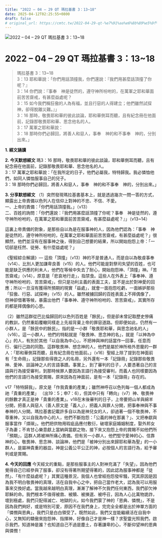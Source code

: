 ```yaml
---
title: "2022 – 04 – 29 QT 瑪拉基書 3：13~18"
date: 2025-04-12T02:25:55+0800
draft: false
# original_url: https://cmtc.tw/2022-04-29-qt-%e7%91%aa%e6%8b%89%e5%9f%ba%e6%9b%b8-3%ef%bc%9a1318
---
```


![2022 – 04 – 29 QT 瑪拉基書 3：13\~18](/images/qt.jpg   "2022 – 04 – 29 QT 瑪拉基書 3：13\~18")

# 2022 – 04 – 29 QT 瑪拉基書 3：13\~18

> 瑪拉基書 3：13\~18  
> 3：13 耶和華說：「你們用話頂撞我，你們還說：『我們用甚麼話頂撞了你呢？』  
> 3：14 你們說：『事奉　神是徒然的，遵守神所吩咐的，在萬軍之耶和華面前苦苦齋戒，有甚麼益處呢？  
> 3：15 如今我們稱狂傲的人為有福，並且行惡的人得建立；他們雖然試探　神，卻得脫離災難。』」  
> 3：16 那時，敬畏耶和華的彼此談論，耶和華側耳而聽，且有紀念冊在他面前，記錄那敬畏耶和華、思念他名的人。  
> 3：17 萬軍之耶和華說：  
> 3：18 那時你們必歸回，將善人和惡人，事奉　神的和不事奉　神的，分別出來。」

**1. 經文誦讀**

**2.  今天默想經文**
瑪3：16 那時，敬畏耶和華的彼此談論，耶和華側耳而聽，且有紀念冊在他面前，記錄那敬畏耶和華、思念他名的人。  
3：17 萬軍之耶和華說：「在我所定的日子，他們必屬我，特特歸我。我必憐恤他們，如同人憐恤服事自己的兒子。  
3：18 那時你們必歸回，將善人和惡人，事奉　神的和不事奉　神的，分別出來。」

**3. 分享默想經文**
（1）突然發現瑪拉基書基本上，就是透過幾次一問一答的方式，顯露出上帝責備以色列人在信仰上對神的不忠、不信、不愛。  
一、上帝的責備：「你們用話頂撞我。」（v13）  
二、百姓的詢問：「你們還說：『我們用甚麼話頂撞了你呢？事奉　神是徒然的，遵守神所吩咐的，在萬軍之耶和華面前苦苦齋戒，有甚麼益處呢？』」（v13\~14）

這裏上帝責備的對象，是那些自以為是在服事神的人，因為他們認為：「事奉　神是徒然的，遵守神所吩咐的，在萬軍之耶和華面前苦苦齋戒，有甚麼益處呢？」很顯然，他們並沒有在服事神之後，得到自己想要的結果，所以開始抱怨上帝：「一切郤是枉然、徒勞、有什麼益處呢？」

《聖經綜合解讀》— 這些「頂撞」（v13）神的不是普通人，而是自以為敬虔事奉（v14）、比別人更加謙卑良善（v15）的人。他們可能是對祭司失望的百姓，也可能是缺乏供應的利未人，他們在等候中失去了耐心，開始抱怨神、「頂撞」神。「苦苦齋戒」（v14），原意是「悲哀地行走」，指禁食。這些人在外表上「事奉神、遵守神所吩咐的、苦苦齋戒」，但只是功利主義的表面工夫，並不是出於對神愛的回應；所以一旦沒有獲得所預期的現實「益處」，就會一面抱怨吃虧，一面嫉妒那些「狂傲、行惡、試探神」（v15）的人。雖然被擄回歸的百姓表面上不拜偶像了，但神卻借著等候，暴露出他們「事奉神、遵守神所吩咐的、苦苦齋戒」，其實所存的都是拜偶像的心思。

（2）雖然這群從巴比倫歸回的以色列百姓是「餘民」，但是卻未曾記取歷史慘痛的教訓，仍然重蹈覆轍同樣走上先祖背棄上帝的罪惡道路。但即便如此，仍然有一小群人，是「餘民中的餘民」，指的是一小群「敬畏耶和華，與思念祂名的人」（v16）。這一小群人，他們的特點就是「敬畏神、思念神的名」，就是「以神為中心」的人，有別於其他「以自我為中心」，不把神與神的話當作一回事，任意而行、偏行己路的同胞。這群敬畏神、想念神的人，他們是屬於神所格外恩竉的一群人：「耶和華側耳而聽，且有紀念冊在他面前。」（v16）聖經上除了提到在神面前有「生命冊」，記錄那些得救之人的名冊，另外還有一本「記錄冊」記錄那些敬畏神、愛神、談論神之人的言語事蹟。事實上，到了審判的日子，人要憑著自己的言語與行為接受審判，到那時候罪人要因為言語行為接受審判，而義人也同樣要因為他們的言語行為接受賞賜，原來因為在神面前，是有一本「記錄冊」存在的。

v17「特特歸我」，原文是「作我貴重的產業」；雖然神呼召以色列每一個人都成為祂「貴重的產業」 （出19：5；申7：6），但其中只有「轉向」（v7）神、敬畏神的餘數才真正是神「貴重的產業」。v18在末後審判的日子，上帝要把山羊與綿羊分開，把善人與惡人（善人原文是「義人」），把義人與罪人分開，把事奉神與不事奉神的人分開。瑪拉基書記載許多自以為是神兒女的人，卻過著一個不敬畏神，不尊重神，又以自我為中心的人，他們不斷抱怨：「公義的神在那裏？」、又把奉獻與服事當作「煩瑣」。他們把供物用瑕疵品應付敷衍，破壞家庭婚姻制度，娶外邦女子為妻；不肯甘心樂意獻上當納與當獻之物，接下來又抱怨上帝的賞賜不如他們所「預期」，這群人將被神所痛心責備。但有另一小群人，他們堅守愛神的心、信靠神的心，敬畏神、思念神、談論神，他們是「被神分別出來歸耶和華為聖」的一小群人，是屬神貴重的器皿，神是公義公平公正的神，必按個人的言語行為，給予審判或是賞賜。

**4. 今天的回應**
今天經文的重點，是那些服事主的人對神充滿了「失望」，因為他們覺得自己已經參與了服事，卻沒有得著所期望得著的，因此認為服事神都是「徒然」、「有什麼益處呢？」其實這種景況，我個人也曾經抱怨發牢騷，究其原因是因為我不明白敬畏神的真理，活在自我中心之中，把自己當作老大，認為我可以用服事來交換好處。當我越來越明白真理，漸漸了解神不欠我們任何東西，我們卻欠神耶穌的命。我們根本不值得被救、被贖、被揀選、被呼召，因為人心比萬物詭詐，壞到極處，我們只配得滅亡、地獄的火。如今我們蒙了神的「恩典、憐憫」，不是因為我們夠好，或是特別可愛，原因不在我們身上，完完全全都是出於神單方面的「憐憫與恩典」，我們只是白白領受了。既然如此，我們又豈能繼續活在自我中心，又無知的驕傲來抱怨神、指揮神，好像自己才是神一樣？求聖靈光照我們，啟示我們，知道神是誰？也知道自己不過是塵土，存著謙卑的心，不斷仰望神的恩典與憐憫！
